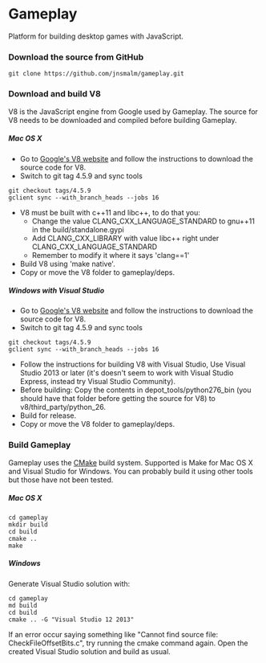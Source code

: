 # Gameplay

Platform for building desktop games with JavaScript.

### Download the source from GitHub
```
git clone https://github.com/jnsmalm/gameplay.git
```

### Download and build V8

V8 is the JavaScript engine from Google used by Gameplay. The source for V8 needs
to be downloaded and compiled before building Gameplay.

##### Mac OS X

- Go to [Google's V8 website](https://developers.google.com/v8/build) and follow
the instructions to download the source code for V8.
- Switch to git tag 4.5.9 and sync tools
```
git checkout tags/4.5.9
gclient sync --with_branch_heads --jobs 16
```
- V8 must be built with c++11 and libc++, to do that you:
	- Change the value CLANG_CXX_LANGUAGE_STANDARD to gnu++11 in the
	build/standalone.gypi
	- Add CLANG_CXX_LIBRARY with value libc++ right under
	CLANG_CXX_LANGUAGE_STANDARD
	- Remember to modify it where it says 'clang==1'
- Build V8 using 'make native'.
- Copy or move the V8 folder to gameplay/deps.

##### Windows with Visual Studio

- Go to [Google's V8 website](https://developers.google.com/v8/build) and follow
the instructions to download the source code for V8.
- Switch to git tag 4.5.9 and sync tools
```
git checkout tags/4.5.9
gclient sync --with_branch_heads --jobs 16
```
- Follow the instructions for building V8 with Visual Studio, Use Visual Studio
2013 or later (it's doesn't seem to work with Visual Studio Express, instead try
Visual Studio Community).
- Before building: Copy the contents in depot_tools/python276_bin (you should
have that folder before getting the source for V8) to v8/third_party/python_26.
- Build for release.
- Copy or move the V8 folder to gameplay/deps.


### Build Gameplay

Gameplay uses the [CMake](http://www.cmake.org) build system. Supported is Make
for Mac OS X and Visual Studio for Windows. You can probably build it using
other tools but those have not been tested.

##### Mac OS X
```
cd gameplay
mkdir build
cd build
cmake ..
make
```

##### Windows

Generate Visual Studio solution with:
```
cd gameplay
md build
cd build
cmake .. -G "Visual Studio 12 2013"
```
If an error occur saying something like "Cannot find source file: 
CheckFileOffsetBits.c", try running the cmake command again. Open the created
Visual Studio solution and build as usual.
